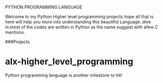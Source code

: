 PYTHON PROGRAMMING LANGUAGE 

Welcome to my Python Higher level programming projects hope all that is here will help you more into understanding this beautiful Language..dive in.most of the codes are written in Python as the name suggest with afew C mentions.

###Projects

# alx-higher_level_programming
Python programming language is another milestone to hit!
